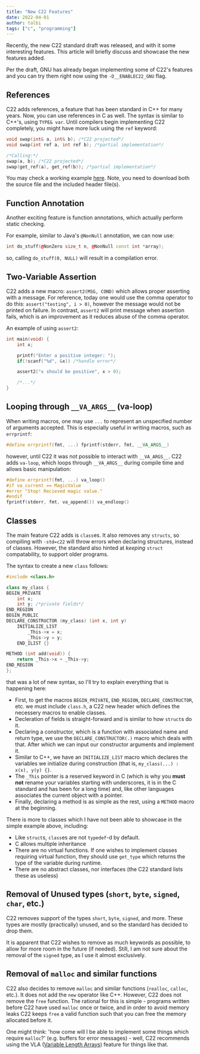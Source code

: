 ```yaml
---
title: "New C22 Features"
date: 2022-04-01
author: talbi
tags: ["c", "programming"]
---
```


<!--more-->

Recently, the new C22 standard draft was released, and with it some interesting features. This article will briefly discuss and showcase the new features added.

Per the draft, GNU has already began implementing some of C22's features and you can try them right now using the `-D__ENABLEC22_GNU` flag.

## References

C22 adds references, a feature that has been standard in C++ for many years. Now, you can use references in C as well. The syntax is similar to C++'s, using `TYPE& var`. Until compilers begin implementing C22 completely, you might have more luck using the `ref` keyword:

```c
void swap(int& a, int& b); /*C22 projected*/
void swap(int ref a, int ref b); /*partial implementation*/

/*Calling:*/
swap(a, b); /*C22 projected*/
swap(get_ref(a), get_ref(b)); /*partial implementation*/
```

You may check a working example [here](https://github.com/talbii/tal.bi/blob/blog/content/posts/new-C22-features/reference.c). Note, you need to download both the source file and the included header file(s).

## Function Annotation

Another exciting feature is function annotations, which actually perform static checking.

For example, similar to Java's `@NonNull` annotation, we can now use:

```c++
int do_stuff(@NonZero size_t n, @NonNull const int *array);
```

so, calling `do_stuff(0, NULL)` will result in a compilation error.

## Two-Variable Assertion

C22 adds a new macro: `assert2(MSG, COND)` which allows proper asserting with a message. For reference, today one would use the comma operator to do this: `assert("testing", i > 0)`, however the message would not be printed on failure. In contrast, `assert2` will print message when assertion fails, which is an improvement as it reduces abuse of the comma operator.

An example of using `assert2`:

```c++
int main(void) {
    int x;

    printf("Enter a positive integer: ");
    if(!scanf("%d", &x)) /*handle error*/

    assert2("x should be positive", x > 0);

    /*...*/
}
```

## Looping through `__VA_ARGS__` (va-loop)

When writing macros, one may use `...` to represent an unspecified number of arguments accepted. This is especially useful in writing macros, such as `errprintf`:

```c++
#define errprintf(fmt, ...) fprintf(stderr, fmt, __VA_ARGS__)
```

however, until C22 it was not possible to interact with `__VA_ARGS__`. C22 adds `va-loop`, which loops through `__VA_ARGS__` during compile time and allows basic manipulation:

```c++
#define errprintf(fmt, ...) va_loop()
#if va_current == MagicValue
#error "Stop! Recieved magic value."
#endif
fprintf(stderr, fmt, va_append()) va_endloop() 
```

## Classes

The main feature C22 adds is `class`es. It also removes any `structs`, so compiling with `-std=c22` will throw errors when declaring structures, instead of classes. However, the standard also hinted at *keeping* `struct` compatability, to support older programs.

The syntax to create a new `class` follows:

```c++
#include <class.h>

class my_class {
BEGIN_PRIVATE
    int x;
    int y; /*private fields*/
END_REGION
BEGIN_PUBLIC
DECLARE_CONSTRUCTOR (my_class) (int x, int y) 
    INITIALIZE_LIST
        _This->x = x;
        _This->y = y;
    END_ILIST {}

METHOD (int add(void)) {
    return _This->x + _This->y;
END_REGION
};
```

that was a lot of new syntax, so I'll try to explain everything that is happening here:

- First, to get the macros `BEGIN_PRIVATE`, `END_REGION`, `DECLARE_CONSTRUCTOR`, etc. we must include `class.h`, a C22 new header which defines the necessery macros to enable classes.
- Decleration of fields is straight-forward and is similar to how `struct`s do it.
- Declaring a constructor, which is a function with associated name and return type, we use the `DECLARE_CONSTRUCTOR(.)` macro which deals with that. After which we can input our constructor arguments and implement it.
- Similar to C++, we have an `INITIALIZE_LIST` macro which declares the variables we initialize during construction (that is, `my_class(...) : x(x), y(y) {}`.
- The `_This` pointer is a reserved keyword in C (which is why you **must not** rename your variables starting with underscores, it is in the C standard and has been for a long time) and, like other languages associates the current object with a pointer.
- Finally, declaring a method is as simple as the rest, using a `METHOD` macro at the beginning.

There is more to classes which I have not been able to showcase in the simple example above, including:

- Like `struct`s, `class`es are not `typedef`-d by default.
- C allows multiple inheritance
- There are no virtual functions. If one wishes to implement classes requiring virtual function, they should use `get_type` which returns the type of the variable during runtime.
- There are no abstract classes, nor interfaces (the C22 standard lists these as useless)

## Removal of Unused types (`short`, `byte`, `signed`, `char`, etc.)

C22 removes support of the types `short`, `byte`, `signed`, and more. These types are mostly (practically) unused, and so the standard has decided to drop them.

It is apparent that C22 wishes to remove as much keywords as possible, to allow for more room in the future (if needed). Still, I am not sure about the removal of the `signed` type, as I use it almost exclusively.

## Removal of `malloc` and similar functions

C22 also decides to remove `malloc` and similar functions (`realloc`, `calloc`, etc.). It does not add the `new` operator like C++. However, C22 does not remove the `free` function. The rational for this is simple - programs written before C22 have used `malloc` once or twice, and in order to avoid memory leaks C22 keeps `free` a valid function such that you can free the memory allocated before it. 

One might think: 'how come will I be able to implement some things which require `malloc`?' (e.g. buffers for error messages) - well, C22 recommends using the VLA ([Variable Length Arrays](/posts/VLAs-in-c)) feature for things like that.

